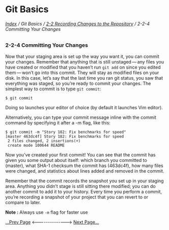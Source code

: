 Git Basics
==
###### [Index](../index.md) / Git Basics / [2-2 Recording Changes to the Repository](2-2-0.md) / 2-2-4 Committing Your Changes

### 2-2-4 Committing Your Changes

Now that your staging area is set up the way you want it, you can commit your changes. Remember that anything that is still unstaged — any files you have created or modified that you haven’t run `git add` on since you edited them — won’t go into this commit. They will stay as modified files on your disk. In this case, let’s say that the last time you ran git status, you saw that everything was staged, so you’re ready to commit your changes. The simplest way to commit is to type `git commit`:

```
$ git commit
```

Doing so launches your editor of choice (by default it launches Vim editor).

Alternatively, you can type your commit message inline with the commit command by specifying it after a -m flag, like this:

```
$ git commit -m "Story 182: Fix benchmarks for speed"
[master 463dc4f] Story 182: Fix benchmarks for speed
 2 files changed, 2 insertions(+)
 create mode 100644 README
```

Now you’ve created your first commit! You can see that the commit has given you some output about itself: which branch you committed to (master), what SHA-1 checksum the commit has (463dc4f), how many files were changed, and statistics about lines added and removed in the commit.

Remember that the commit records the snapshot you set up in your staging area. Anything you didn’t stage is still sitting there modified; you can do another commit to add it to your history. Every time you perform a commit, you’re recording a snapshot of your project that you can revert to or compare to later.

**Note :** Always use `-m` flag for faster use

[...Prev Page](2-2-3.md) <--------------> [Next Page...](2-3.md)